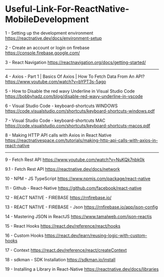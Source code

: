 # Useful-Link-For-ReactNative-MobileDevelopment


1 - Setting up the development environment
https://reactnative.dev/docs/environment-setup

2 - Create an account or login on firebase
https://console.firebase.google.com/

3 - React Navigation
https://reactnavigation.org/docs/getting-started/

----------------------------------------------------------------------------
4 - Axios - Part 1 | Basics Of Axios | How To Fetch Data From An API?
https://www.youtube.com/watch?v=bYPT3s-5ago
    
5 - How to Disable the red wavy Underline in Visual Studio Code
https://bobbyhadz.com/blog/disable-red-wavy-underline-in-vscode

6 - Visual Studio Code - keyboard-shortcuts WINDOWS
https://code.visualstudio.com/shortcuts/keyboard-shortcuts-windows.pdf

7 - Visual Studio Code - keyboard-shortcuts MAC
https://code.visualstudio.com/shortcuts/keyboard-shortcuts-macos.pdf

8 - Making HTTP API calls with Axios in React Native
https://reactnativespace.com/tutorials/making-http-api-calls-with-axios-in-react-native

---------------------------------------------------------------------------
9 - Fetch Rest API
https://www.youtube.com/watch?v=NuKQk7nbk0k

9.1 - Fetch Rest API
https://reactnative.dev/docs/network

10 - NPM - JS TypeScript
https://www.npmjs.com/package/react-native

11 - Github - React-Native
https://github.com/facebook/react-native

12 - REACT NATIVE - FIREBASE
https://rnfirebase.io/

13 - REACT NATIVE - FIREBASE - Json
https://rnfirebase.io/app/json-config

14 - Mastering JSON in ReactJS
https://www.tamalweb.com/json-reactjs

15 - React Hooks
https://react.dev/reference/react/hooks

16 - Custom Hooks
https://react.dev/learn/reusing-logic-with-custom-hooks

17 - Context
https://react.dev/reference/react/createContext

18 - sdkman - SDK Installation
https://sdkman.io/install

19 - Installing a Library in React-Native
https://reactnative.dev/docs/libraries

